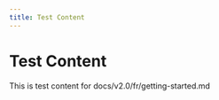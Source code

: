 ```yaml
---
title: Test Content
---
```


# Test Content

This is test content for docs/v2.0/fr/getting-started.md
